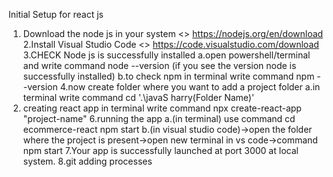 Initial Setup for react js
1. Download the node js in your system <> https://nodejs.org/en/download
2.Install Visual Studio Code <> https://code.visualstudio.com/download
3.CHECK Node js is successfully installed
  a.open powershell/terminal and write command node --version (if you see the version node is successfully installed)
  b.to check npm in terminal write command npm --version
4.now create folder where you want to add a project folder
  a.in terminal write command cd '.\javaS harry(Folder Name)' 
5. creating react app in terminal write command npx create-react-app "project-name"
6.running the app 
  a.(in terminal) use command
     cd ecommerce-react
      npm start
  b.(in visual studio code)->open the folder where the project is present->open new terminal in vs code->command npm start
  7.Your app is successfully launched at port 3000 at local system.
  8.git adding processes
    